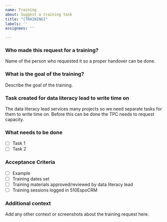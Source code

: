 ```yaml
---
name: Training
about: Suggest a training task
title: "[TRAINING]"
labels: ''
assignees: ''

---
```


<!--
Note: Please search to see if an issue already exists.
-->

### **Who made this request for a training?**
Name of the person who requested it so a proper handover can be done.

### **What is the goal of the training?**
Describe the goal of the training. 

### **Task created for data literacy lead to write time on**
The data literacy lead services many projects so we need separate tasks for them to write time on. Before this can be done the TPC needs to request capacity.

### **What needs to be done**
- [ ] Task 1
- [ ] Task 2

### **Acceptance Criteria**
- [ ] Example
- [ ] Training dates set
- [ ] Training materials approved/reviewed by data literacy lead
- [ ] Training sessions logged in 510EspoCRM

### **Additional context**
Add any other context or screenshots about the training request here.
